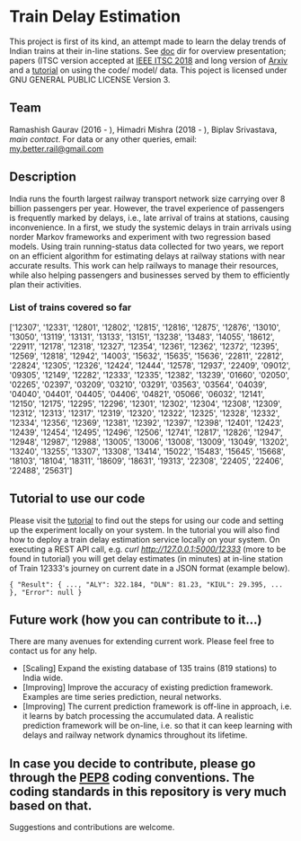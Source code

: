 # Train Delay Estimation
This project is first of its kind, an attempt made to learn the delay trends of
Indian trains at their in-line stations. See [doc](
https://github.com/R-Gaurav/train-delay-estimation/tree/master/doc) dir for overview
presentation; papers (ITSC version accepted at [IEEE ITSC 2018](
http://www.ieee-itsc2018.org) and long version of [Arxiv](
https://arxiv.org/abs/1806.02825) and a [tutorial](
https://github.com/R-Gaurav/train-delay-estimation/blob/master/doc/Tutorial.md)
on using the code/ model/ data. This poject is licensed under GNU GENERAL PUBLIC
LICENSE Version 3.

## Team
Ramashish Gaurav (2016 - ),
Himadri Mishra (2018 - ),
Biplav Srivastava, *main contact*.
For data or any other queries, email: my.better.rail@gmail.com

## Description
India runs the fourth largest railway transport network size carrying
over 8 billion passengers per year. However, the travel experience of
passengers is frequently marked by delays, i.e., late arrival of trains at
stations, causing inconvenience. In a first, we study the systemic delays
in train arrivals using norder Markov frameworks and experiment with two
regression based models. Using train running-status data collected for two
years, we report on an efficient algorithm for estimating delays at
railway stations with near accurate results. This work can help
railways to manage their resources, while also helping passengers
and businesses served by them to efficiently plan their activities.

### List of trains covered so far
['12307', '12331', '12801', '12802', '12815', '12816', '12875', '12876', '13010', '13050', '13119', '13131', '13133', '13151', '13238', '13483', '14055', '18612', '22911', '12178', '12318', '12327', '12354', '12361', '12362', '12372', '12395', '12569', '12818', '12942', '14003', '15632', '15635', '15636', '22811', '22812', '22824', '12305', '12326', '12424', '12444', '12578', '12937', '22409', '09012', '09305', '12149', '12282', '12333', '12335', '12382', '13239', '01660', '02050', '02265', '02397', '03209', '03210', '03291', '03563', '03564', '04039', '04040', '04401', '04405', '04406', '04821', '05066', '06032', '12141', '12150', '12175', '12295', '12296', '12301', '12302', '12304', '12308', '12309', '12312', '12313', '12317', '12319', '12320', '12322', '12325', '12328', '12332', '12334', '12356', '12369', '12381', '12392', '12397', '12398', '12401', '12423', '12439', '12454', '12495', '12496', '12506', '12741', '12817', '12826', '12947', '12948', '12987', '12988', '13005', '13006', '13008', '13009', '13049', '13202', '13240', '13255', '13307', '13308', '13414', '15022', '15483', '15645', '15668', '18103', '18104', '18311', '18609', '18631', '19313', '22308', '22405', '22406', '22488', '25631']

## Tutorial to use our code
Please visit the [tutorial](
https://github.com/R-Gaurav/train-delay-estimation/blob/master/doc/Tutorial.md)
to find out the steps for using our code and setting up the experiment locally on
your system. In the tutorial you will also find how to deploy a train delay
estimation service locally on your system. On executing a REST API call, e.g.
*curl http://127.0.0.1:5000/12333* (more to be found in tutorial) you will get
delay estimates (in minutes) at in-line station of Train 12333's journey on
current date in a JSON format (example below).

`
{
  "Result": {
    ..., "ALY": 322.184, "DLN": 81.23, "KIUL": 29.395, ...
  },
  "Error": null
}
`

## Future work (how you can contribute to it...)
There are many avenues for extending current work. Please feel free to
contact us for any help.

- [Scaling] Expand the existing database of 135 trains (819 stations) to India wide.
- [Improving] Improve the accuracy of existing prediction framework. Examples are
time series prediction, neural networks.
- [Improving] The current prediction framework is off-line in approach, i.e. it learns by
batch processing the accumulated data. A realistic prediction framework will be
on-line, i.e. so that it can  keep learning with delays and railway network dynamics
throughout its lifetime.

In case you decide to contribute, please go through the [PEP8](
https://www.python.org/dev/peps/pep-0008/) coding conventions. The coding standards
in this repository is very much based on that.
--------

Suggestions and contributions are welcome.
